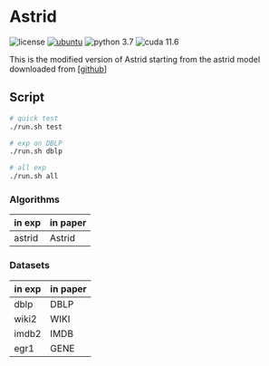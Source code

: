 # Astrid

![license](https://img.shields.io/github/license/sykwon/teddy-dream?color=brightgreen)
[![ubuntu](https://img.shields.io/badge/ubuntu-v18.04-orange)](https://wiki.ubuntu.com/Releases)
![python 3.7](https://img.shields.io/badge/python-v3.7-blue)
![cuda 11.6](https://img.shields.io/badge/cuda-v11.6-blue)

This is the modified version of Astrid starting from the astrid model downloaded from [[github](<https://github.com/saravanan-thirumuruganathan/astrid-string-selectivity>)]

## Script

```bash
# quick test
./run.sh test 

# exp on DBLP 
./run.sh dblp

# all exp
./run.sh all
```

### Algorithms

| in exp | in paper |
|--------|----------|
| astrid | Astrid   |

### Datasets

| in exp | in paper |
|--------|----------|
| dblp   |   DBLP   |
| wiki2  |   WIKI   |
| imdb2  |   IMDB   |
| egr1   |   GENE   |
